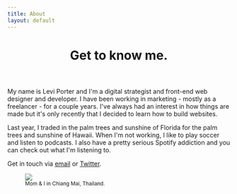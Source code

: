 ```yaml
---
title: About
layout: default
---
```


<header>
    <h1>Get to know me.</h1>
</header>
<div class="row">
    <section class="eight columns">
        <p>My name is Levi Porter and I'm a digital strategist and front-end web designer and developer. I have been working in marketing - mostly as a freelancer - for a couple years. I've always had an interest in how things are made but it's only recently that I decided to learn how to build websites.</p>
        <p>Last year, I traded in the palm trees and sunshine of Florida for the palm trees and sunshine of Hawaii. When I'm not working, I like to play soccer and listen to podcasts. I also have a pretty serious Spotify addiction and you can check out <a>what I'm listening to</a>.</p>
        <p>Get in touch via <a href="mailto:hello@levibrooke.com" target="_blank">email</a> or <a href="http://twitter.com/levibrooke" target="_blank">Twitter</a>.</p>
    </section>
    <figure class="four columns">
        <img src="{{ site.url }}/assets/thailand.jpg" >
        <figcaption><small>Mom &amp; I in Chiang Mai, Thailand.</small></figcaption>
    </figure>
</div>

